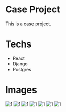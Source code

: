 # Case Project
This is a case project.

# Techs
 - React
 - Django
 - Postgres

# Images
![1](https://github.com/ycaktirma/caseProject/readme_resources/1.png, "")
![1](https://github.com/ycaktirma/caseProject/readme_resources/2.png, "")
![1](https://github.com/ycaktirma/caseProject/readme_resources/3.png, "")
![1](https://github.com/ycaktirma/caseProject/readme_resources/4.png, "")
![1](https://github.com/ycaktirma/caseProject/readme_resources/5.png, "")
![1](https://github.com/ycaktirma/caseProject/readme_resources/6.png, "")
![1](https://github.com/ycaktirma/caseProject/readme_resources/7.png, "")